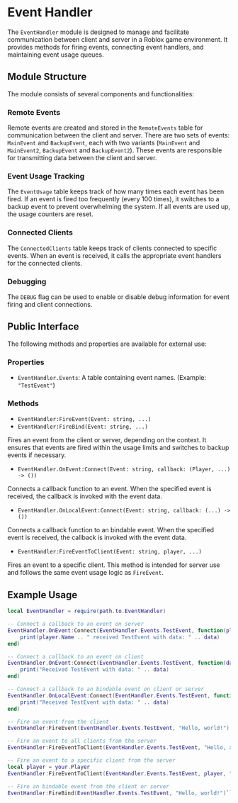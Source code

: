 # Event Handler

The `EventHandler` module is designed to manage and facilitate communication between client and server in a Roblox game environment. It provides methods for firing events, connecting event handlers, and maintaining event usage queues.

## Module Structure

The module consists of several components and functionalities:

### Remote Events

Remote events are created and stored in the `RemoteEvents` table for communication between the client and server. There are two sets of events: `MainEvent` and `BackupEvent`, each with two variants (`MainEvent` and `MainEvent2`, `BackupEvent` and `BackupEvent2`). These events are responsible for transmitting data between the client and server.

### Event Usage Tracking

The `EventUsage` table keeps track of how many times each event has been fired. If an event is fired too frequently (every 100 times), it switches to a backup event to prevent overwhelming the system. If all events are used up, the usage counters are reset.

### Connected Clients

The `ConnectedClients` table keeps track of clients connected to specific events. When an event is received, it calls the appropriate event handlers for the connected clients.

### Debugging

The `DEBUG` flag can be used to enable or disable debug information for event firing and client connections.

## Public Interface

The following methods and properties are available for external use:

### Properties

- `EventHandler.Events`: A table containing event names. (Example: `"TestEvent"`)

### Methods

-  `EventHandler:FireEvent(Event: string, ...)`
-  `EventHandler:FireBind(Event: string, ...)`

Fires an event from the client or server, depending on the context. It ensures that events are fired within the usage limits and switches to backup events if necessary.

- `EventHandler.OnEvent:Connect(Event: string, callback: (Player, ...) -> ())`

Connects a callback function to an event. When the specified event is received, the callback is invoked with the event data.

- `EventHandler.OnLocalEvent:Connect(Event: string, callback: (...) -> ())`

Connects a callback function to an bindable event. When the specified event is received, the callback is invoked with the event data.

- `EventHandler:FireEventToClient(Event: string, player, ...)`

Fires an event to a specific client. This method is intended for server use and follows the same event usage logic as `FireEvent`.

## Example Usage

```lua
local EventHandler = require(path.to.EventHandler)

-- Connect a callback to an event on server
EventHandler.OnEvent:Connect(EventHandler.Events.TestEvent, function(player, data)
    print(player.Name .. " received TestEvent with data: " .. data)
end)

-- Connect a callback to an event on client
EventHandler.OnEvent:Connect(EventHandler.Events.TestEvent, function(data)
    print("Received TestEvent with data: " .. data)
end)

-- Connect a callback to an bindable event on client or server
EventHandler.OnLocalEvent:Connect(EventHandler.Events.TestEvent, function(data)
    print("Received TestEvent with data: " .. data)
end)

-- Fire an event from the client
EventHandler:FireEvent(EventHandler.Events.TestEvent, "Hello, world!")

-- Fire an event to all clients from the server
EventHandler:FireEventToClient(EventHandler.Events.TestEvent, "Hello, alll!")

-- Fire an event to a specific client from the server
local player = your.Player
EventHandler:FireEventToClient(EventHandler.Events.TestEvent, player, "Hello to you, client!")

-- Fire an bindable event from the client or server
EventHandler:FireBind(EventHandler.Events.TestEvent, "Hello, world!")```
